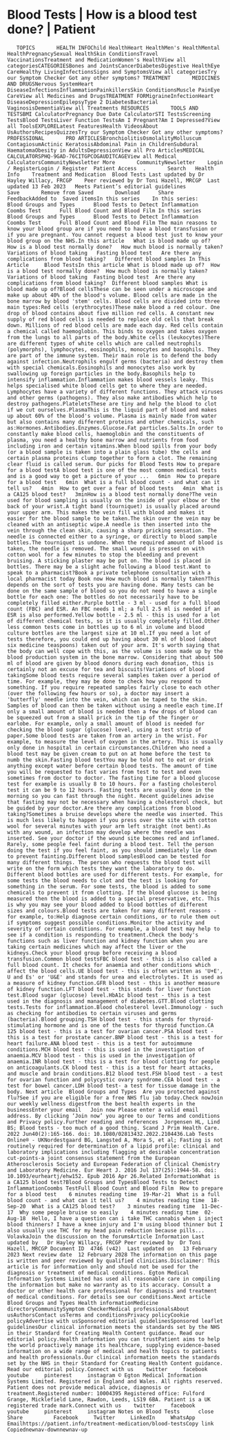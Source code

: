 # Blood Tests | How is a blood test done? | Patient

       TOPICS       HEALTH INFOChild HealthHeart HealthMen's HealthMental HealthPregnancySexual HealthSkin ConditionsTravel VaccinationsTreatment and MedicationWomen's HealthView all categoriesCATEGORIESBones and JointsCancerDiabetesDigestive HealthEye CareHealthy LivingInfectionsSigns and SymptomsView all categoriesTry our Symptom Checker Got any other symptoms? TREATMENT       MEDICINES AND DRUGSNervous SystemHeart DiseaseInfectionsInflammationPainkillersSkin ConditionsMuscle PainEye CareView all Medicines and DrugsTREATMENT FORMigraineInfectionHeart DiseaseDepressionEpilepsyType 2 DiabetesBacterial VaginosisDementiaView all Treatments RESOURCES       TOOLS AND TESTSBMI CalculatorPregnancy Due Date CalculatorSTI TestsScreening TestsBlood TestsLiver Function TestsAm I Pregnant?Am I Depressed?View all ToolsEXPLORELatest FeaturesHealth VideosAbout UsAuthorsRecipesQuizzesTry our Symptom Checker Got any other symptoms? PROFESSIONAL       PRO ARTICLESBronchiolitisOsmolalityMolluscum ContagiosumActinic KeratosisAbdominal Pain in ChildrenSubdural HaematomaObesity in AdultsDepressionView all Pro ArticlesMEDICAL CALCULATORSPHQ-9GAD-76CITGPCOGAUDITCAGEView all Medical CalculatorsCommunityNewsletter More       CommunityNewsletter    Login / RegisterLogin / Register  Patient Access  .       Search   Health Info    Treatment and Medication  Blood Tests Last updated by Dr Hayley Willacy, FRCGP    Peer reviewed by Dr Toni Hazell, MRCGP  Last updated 13 Feb 2023   Meets Patient’s editorial guidelines            Save       Remove from Saved       Download      Share      FeedbackAdded to  Saved itemsIn this series    In this series:     Blood Groups and Types      Blood Tests to Detect Inflammation      Coombs Test      Full Blood Count and Blood Film In this series     Blood Groups and Types      Blood Tests to Detect Inflammation      Coombs Test      Full Blood Count and Blood Film The main reasons to know your blood group are if you need to have a blood transfusion or if you are pregnant. You cannot request a blood test just to know your blood group on the NHS.In this article   What is blood made up of?   How is a blood test normally done?   How much blood is normally taken?   Variations of blood taking   Fasting blood test   Are there any complications from blood taking?   Different blood samples In This Article     Blood TestsIn this article What is blood made up of?  How is a blood test normally done?  How much blood is normally taken?  Variations of blood taking  Fasting blood test  Are there any complications from blood taking?  Different blood samples What is blood made up of?Blood cellsThese can be seen under a microscope and make up about 40% of the blood's volume. Blood cells are made in the bone marrow by blood 'stem' cells. Blood cells are divided into three main types:Red cells (erythrocytes)These make blood a red colour. One drop of blood contains about five million red cells. A constant new supply of red blood cells is needed to replace old cells that break down. Millions of red blood cells are made each day. Red cells contain a chemical called haemoglobin. This binds to oxygen and takes oxygen from the lungs to all parts of the body.White cells (leukocytes)There are different types of white cells which are called neutrophils (polymorphs), lymphocytes, eosinophils, monocytes and basophils. They are part of the immune system. Their main role is to defend the body against infection.Neutrophils engulf germs (bacteria) and destroy them with special chemicals.Eosinophils and monocytes also work by swallowing up foreign particles in the body.Basophils help to intensify inflammation.Inflammation makes blood vessels leaky. This helps specialised white blood cells get to where they are needed. Lymphocytes have a variety of different functions. They attack viruses and other germs (pathogens). They also make antibodies which help to destroy pathogens.PlateletsThese are tiny and help the blood to clot if we cut ourselves.PlasmaThis is the liquid part of blood and makes up about 60% of the blood's volume. Plasma is mainly made from water but also contains many different proteins and other chemicals, such as:Hormones.Antibodies.Enzymes.Glucose.Fat particles.Salts.In order to constantly make blood cells, haemoglobin and the constituents of plasma, you need a healthy bone marrow and nutrients from food including iron and certain vitamins.When blood spills from your body (or a blood sample is taken into a plain glass tube) the cells and certain plasma proteins clump together to form a clot. The remaining clear fluid is called serum. Our picks for Blood Tests How to prepare for a blood testA blood test is one of the most common medical tests and is a good way to get a picture of your ...   6min  How to prepare for a blood test   6min  What is a full blood count - and what can it tell us?   4min  How to get over a fear of blood tests   4min  ‎What is a CA125 blood test?   3minHow is a blood test normally done?The vein used for blood sampling is usually on the inside of your elbow or the back of your wrist.A tight band (tourniquet) is usually placed around your upper arm. This makes the vein fill with blood and makes it easier for the blood sample to be taken.The skin over the vein may be cleaned with an antiseptic wipe.A needle is then inserted into the vein through the clean skin, causing a sharp pricking sensation. The needle is connected either to a syringe, or directly to blood sample bottles.The tourniquet is undone. When the required amount of blood is taken, the needle is removed. The small wound is pressed on with cotton wool for a few minutes to stop the bleeding and prevent bruising. A sticking plaster may be put on. The blood is placed in bottles. There may be a slight ache following a blood test.Want to speak to a pharmacist?Book a private telephone consultation with a local pharmacist today Book now How much blood is normally taken?This depends on the sort of tests you are having done. Many tests can be done on the same sample of blood so you do not need to have a single bottle for each one: The bottles do not necessarily have to be completely filled either.Purple bottle - 3 ml - used for a full blood count (FBC) and ESR. An FBC needs 1 ml; a full 2.5 ml is needed if an ESR is also performed.Yellow bottle - 2.5 ml - this is used for a lot of different chemical tests, so it is usually completely filled.Other less common tests come in bottles up to 6 ml in volume and blood culture bottles are the largest size at 10 ml.If you need a lot of tests therefore, you could end up having about 30 ml of blood (about six medicine teaspoons) taken out of your arm. It's worth saying that the body can well cope with this, as the volume is soon made up by the blood production system in the bone marrow. Considering that about 500 ml of blood are given by blood donors during each donation, this is certainly not an excuse for tea and biscuits!Variations of blood takingSome blood tests require several samples taken over a period of time. For example, they may be done to check how you respond to something. If you require repeated samples fairly close to each other (over the following few hours or so), a doctor may insert a 'butterfly' needle into the vein, which can be taped to the skin. Samples of blood can then be taken without using a needle each time.If only a small amount of blood is needed then a few drops of blood can be squeezed out from a small prick in the tip of the finger or earlobe. For example, only a small amount of blood is needed for checking the blood sugar (glucose) level, using a test strip of paper.Some blood tests are taken from an artery in the wrist. For example, to measure the level of oxygen in the artery. This is usually only done in hospital in certain circumstances.Children who need a blood test may be given cream to put on at home before the test to numb the skin.Fasting blood testYou may be told not to eat or drink anything except water before certain blood tests. The amount of time you will be requested to fast varies from test to test and even sometimes from doctor to doctor. The fasting time for a blood glucose test for example is usually 8 to 10 hours. For a fasting cholesterol test it can be 9 to 12 hours. Fasting tests are usually done in the morning so you can fast through the night. Recent guidelines advise that fasting may not be necessary when having a cholesterol check, but be guided by your doctor.Are there any complications from blood taking?Sometimes a bruise develops where the needle was inserted. This is much less likely to happen if you press over the site with cotton wool for several minutes with your arm left straight (not bent).As with any wound, an infection may develop where the needle was inserted. See your doctor if the wound site becomes red and inflamed. Rarely, some people feel faint during a blood test. Tell the person doing the test if you feel faint, as you should immediately lie down to prevent fainting.Different blood samplesBlood can be tested for many different things. The person who requests the blood test will write on the form which tests they want the laboratory to do. Different blood bottles are used for different tests. For example, for some tests the blood needs to clot and the test is looking for something in the serum. For some tests, the blood is added to some chemicals to prevent it from clotting. If the blood glucose is being measured then the blood is added to a special preservative, etc. This is why you may see your blood added to blood bottles of different sizes and colours.Blood tests are taken for many different reasons - for example, to:Help diagnose certain conditions, or to rule them out if symptoms suggest possible conditions.Monitor the activity and severity of certain conditions. For example, a blood test may help to see if a condition is responding to treatment.Check the body's functions such as liver function and kidney function when you are taking certain medicines which may affect the liver or the kidneys.Check your blood group before receiving a blood transfusion.Common blood testsFBC blood test - this is also called a full blood count. It checks for anaemia and other conditions which affect the blood cells.UE blood test - this is often written as 'U+E', U and Es' or 'U&E' and stands for urea and electrolytes. It is used as a measure of kidney function.GFR blood test - this is another measure of kidney function.LFT blood test - this stands for liver function test.Blood sugar (glucose) level.HbA1c blood test - this is a test used in the diagnosis and management of diabetes.GTT.Blood clotting tests.Tests for inflammation.Blood cholesterol level.Immunology - such as checking for antibodies to certain viruses and germs (bacteria).Blood grouping.TSH blood test - this stands for thyroid-stimulating hormone and is one of the tests for thyroid function.CA 125 blood test - this is a test for ovarian cancer.PSA blood test - this is a test for prostate cancer.BNP blood test - this is a test for heart failure.ANA blood test - this is a test for autoimmune conditions.MCH blood test - this is used in the investigation of anaemia.MCV blood test - this is used in the investigation of anaemia.INR blood test - this is a test for blood clotting for people on anticoagulants.CK blood test - this is a test for heart attacks, and muscle and brain conditions.B12 blood test.FSH blood test - a test for ovarian function and polycystic ovary syndrome.CEA blood test - a test for bowel cancer.LDH blood test- a test for tissue damage in the body. Next article  Blood Groups and Types  Are you protected against flu?See if you are eligible for a free NHS flu jab today.Check nowJoin our weekly wellness digestfrom the best health experts in the businessEnter your email   Join now Please enter a valid email address. By clicking ‘Join now’ you agree to our Terms and conditions and Privacy policy.Further reading and references  Jorgensen HL, Lind BS; Blood tests - too much of a good thing. Scand J Prim Health Care. 2022 Jun40(2):165-166. doi: 10.1080/02813432.2022.2104436.Lab Tests Online® - UKNordestgaard BG, Langsted A, Mora S, et al; Fasting is not routinely required for determination of a lipid profile: clinical and laboratory implications including flagging at desirable concentration cut-points-a joint consensus statement from the European Atherosclerosis Society and European Federation of Clinical Chemistry and Laboratory Medicine. Eur Heart J. 2016 Jul 137(25):1944-58. doi: 10.1093/eurheartj/ehw152. Epub 2016 Apr 26.Related Information‎What is a CA125 blood test?Blood Groups and TypesBlood Tests to Detect InflammationCoombs TestFull Blood Count and Blood Film  How to prepare for a blood test    6 minutes reading time  19-Mar-21  What is a full blood count - and what can it tell us?    4 minutes reading time  18-Sep-20  ‎What is a CA125 blood test?    3 minutes reading time  11-Dec-17  Why some people bruise so easily    4 minutes reading time  02-Aug-18  Hello, I have a question can i take THC cannabis when i inject blood thinners? I have a knee injury and I'm using blood thinner but I also usually use THC for my head pain reduction because pills...   VolavkaJoin the discussion on the forumsArticle Information Last updated by   Dr Hayley Willacy, FRCGP Peer reviewed by  Dr Toni Hazell, MRCGP Document ID  4746 (v42)  Last updated on   13 February 2023 Next review date  12 February 2028 The information on this page is written and peer reviewed by qualified clinicians.Disclaimer: This article is for information only and should not be used for the diagnosis or treatment of medical conditions. Egton Medical Information Systems Limited has used all reasonable care in compiling the information but make no warranty as to its accuracy. Consult a doctor or other health care professional for diagnosis and treatment of medical conditions. For details see our conditions.Next article Blood Groups and Types Health informationMedicine directoryCommunitySymptom CheckerMedical professionalsAbout usAuthorsContact usTerms and conditionsPrivacy policyCookie policyAdvertise with usSponsored editorial guidelinesSponsored leaflet guidelinesOur clinical information meets the standards set by the NHS in their Standard for Creating Health Content guidance. Read our editorial policy.Health information you can trustPatient aims to help the world proactively manage its healthcare, supplying evidence-based information on a wide range of medical and health topics to patients and health professionals.Our clinical information meets the standards set by the NHS in their Standard for Creating Health Content guidance. Read our editorial policy.Connect with us    twitter     facebook     youtube     pinterest     instagram © Egton Medical Information Systems Limited. Registered in England and Wales. All rights reserved. Patient does not provide medical advice, diagnosis or treatment.Registered number: 10004395 Registered office: Fulford Grange, Micklefield Lane, Rawdon, Leeds, LS19 6BA. Patient is a UK registered trade mark.Connect with us    twitter     facebook     youtube     pinterest     instagram Notes on Blood Tests      close Share          Facebook     Twitter     LinkedIn     WhatsApp     Emailhttps://patient.info/treatment-medication/blood-testsCopy link Copiednewnav-downnewnav-up


